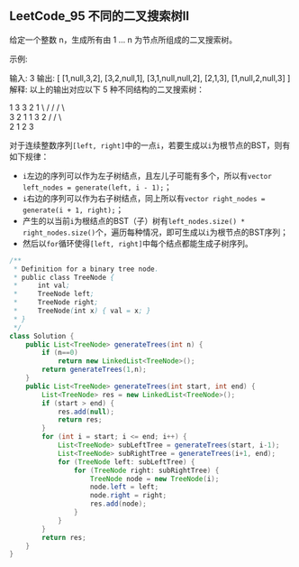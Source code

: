 ## LeetCode_95 不同的二叉搜索树II

给定一个整数 n，生成所有由 1 ... n 为节点所组成的二叉搜索树。

示例:

输入: 3
输出:
[
  [1,null,3,2],
  [3,2,null,1],
  [3,1,null,null,2],
  [2,1,3],
  [1,null,2,null,3]
]
解释:
以上的输出对应以下 5 种不同结构的二叉搜索树：

   1         3     3      2      1
    \       /      /        / \      \
     3     2     1      1   3      2
    /     /         \                     \
   2     1         2                     3



对于连续整数序列`[left, right]`中的一点`i`，若要生成以`i`为根节点的BST，则有如下规律：

- `i`左边的序列可以作为左子树结点，且左儿子可能有多个，所以有`vector left_nodes = generate(left, i - 1);`；
- `i`右边的序列可以作为右子树结点，同上所以有`vector right_nodes = generate(i + 1, right);`；
- 产生的以当前`i`为根结点的BST（子）树有`left_nodes.size() * right_nodes.size()`个，遍历每种情况，即可生成以`i`为根节点的BST序列；
- 然后以`for`循环使得`[left, right]`中每个结点都能生成子树序列。

```java
/**
 * Definition for a binary tree node.
 * public class TreeNode {
 *     int val;
 *     TreeNode left;
 *     TreeNode right;
 *     TreeNode(int x) { val = x; }
 * }
 */
class Solution {
    public List<TreeNode> generateTrees(int n) {
        if (n==0)
            return new LinkedList<TreeNode>();
        return generateTrees(1,n);
    }
    public List<TreeNode> generateTrees(int start, int end) {
        List<TreeNode> res = new LinkedList<TreeNode>();
        if (start > end) {
            res.add(null);
            return res;
        }
        for (int i = start; i <= end; i++) {
            List<TreeNode> subLeftTree = generateTrees(start, i-1);
            List<TreeNode> subRightTree = generateTrees(i+1, end);
            for (TreeNode left: subLeftTree) {
                for (TreeNode right: subRightTree) {
                    TreeNode node = new TreeNode(i);
                    node.left = left;
                    node.right = right;
                    res.add(node);
                }
            }
        }
        return res;
    }
}
```

